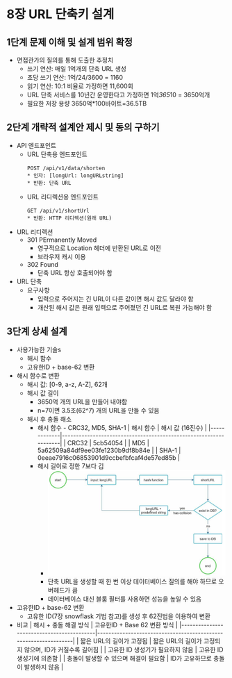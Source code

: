 # 8장 URL 단축키 설계

## 1단계 문제 이해 및 설계 범위 확정

* 면접관가의 질의를 통해 도출한 추정치
    - 쓰기 연산: 매일 1억개의 단축 URL 생성
    - 초당 쓰기 연산: 1억/24/3600 = 1160
    - 읽기 연산: 10:1 비율로 가정하면 11,600회
    - URL 단축 서비스를 10년간 운영한다고 가정하면 1억*365*10 = 3650억개
    - 필요한 저장 용량 3650억*100바이트=36.5TB

## 2단계 개략적 설계안 제시 및 동의 구하기

* API 엔드포인트
    - URL 단축용 엔드포인트
        ```
        POST /api/v1/data/shorten
        * 인자: [longUrl: longURLstring]
        * 반환: 단축 URL
        ```
    - URL 리디렉션용 엔드포인트
        ```
        GET /api/v1/shortUrl
        * 반환: HTTP 리디렉션(원래 URL)
        ```
* URL 리디렉션
    - 301 PErmanently Moved
        - 영구적으로 Location 헤더에 반환된 URL로 이전
        - 브라우저 캐시 이용
    - 302 Found
        - 단축 URL 항상 호출되어야 함
* URL 단축
    - 요구사항
        - 입력으로 주어지는 긴 URL이 다른 값이면 해시 값도 달라야 함
        - 개산된 해시 값은 원래 입력으로 주어졌던 긴 URL로 복원 가능해야 함

## 3단계 상세 설계

* 사용가능한 기술s
    - 해시 함수
    - 고유한ID + base-62 변환
* 해시 함수로 변환
    - 해시 값: [0-9, a-z, A-Z], 62개
    - 해시 값 길이
        - 3650억 개의 URL을 만들어 내야함
        - n=7이면 3.5조(62^7) 개의 URL을 만들 수 있음
    - 해시 후 충돌 해소
        - 해시 함수 - CRC32, MD5, SHA-1
          | 해시 함수 | 해시 값 (16진수)                                                  |
          |-------------|------------------------------------------------------------------|
          | CRC32 | 5cb54054 |
          | MD5 | 5a62509a84df9ee03fe1230b9df8b84e |
          | SHA-1 | 0eeae7916c06853901d9ccbefbfcaf4de57ed85b |
        - 해시 길이로 정한 7보다 김
            - ![](images/08/8-5.png)
            - 단축 URL을 생성할 때 한 번 이상 데이터베이스 질의를 해야 하므로 오버헤드가 큼
            - 데이터베이스 대신 블룸 필터를 사용하면 성능을 높일 수 있음
* 고유한ID + base-62 변환
    - 고유한 ID(7장 snowflask 기법 참고)를 생성 후 62진법을 이용하여 변환
* 비교
  | 해시 + 충돌 해결 방식 | 고유한ID + Base 62 변환 방식 |
  |-------------------------------------------|-----------------------------------------------------------------|
  | 짧은 URL의 길이가 고정됨 | 짧은 URL의 길이가 고정되지 않으며, ID가 커질수록 길어짐 |
  | 고유한 ID 생성기가 필요하지 않음 | 고유한 ID 생성기에 의존함 |
  | 충돌이 발생할 수 있으며 해결이 필요함 | ID가 고유하므로 충돌이 발생하지 않음 |

